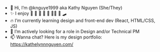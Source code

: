 - 👋 Hi, I’m @knguye1999 aka Kathy Nguyen (She/They)
- ✨ I enjoy 🛶 🗻 🧋 🎸 🎨 🚴🏽 🏉 🛹
- 🔥 I’m currently learning design and front-end dev (React, HTML/CSS, JS)
- 👀 I’m actively looking for a role in Design and/or Technical PM
- 📫 Wanna chat? Here is my design portfolio: https://kathelynnnguyen.com/

<!---
knguye1999/knguye1999 is a ✨ special ✨ repository because its `README.md` (this file) appears on your GitHub profile.
You can click the Preview link to take a look at your changes.
--->

